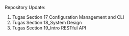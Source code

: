 Repository Update:

1. Tugas Section 17_Configuration Management and CLI
2. Tugas Section 18_System Design
3. Tugas Section 19_Intro RESTful API
